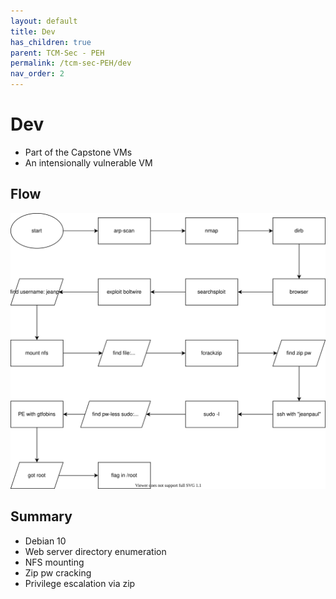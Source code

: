 ```yaml
---
layout: default
title: Dev
has_children: true
parent: TCM-Sec - PEH
permalink: /tcm-sec-PEH/dev
nav_order: 2
---
```

<!-- markdownlint-disable MD022 -->
<!-- markdownlint-disable MD025 -->

# Dev

- Part of the Capstone VMs
- An intensionally vulnerable VM

## Flow 

![flow](../assets/TCM-Sec/Dev/flow.drawio.svg)

## Summary

- Debian 10
- Web server directory enumeration
- NFS mounting
- Zip pw cracking
- Privilege escalation via zip